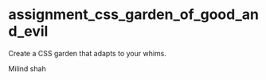 # assignment_css_garden_of_good_and_evil
Create a CSS garden that adapts to your whims.

Milind shah
